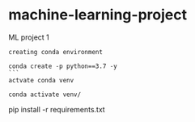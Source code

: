 # machine-learning-project
 ML project 1


````
creating conda environment

conda create -p python==3.7 -y
```
actvate conda venv

conda activate venv/

````

pip install -r requirements.txt
```
